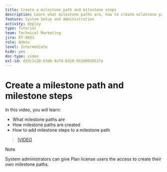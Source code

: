 ```yaml
---
title: Create a milestone path and milestone steps
description: Learn what milestone paths are, how to create milestone paths, and how to add milestone steps.
feature: System Setup and Administration
activity: deploy
type: Tutorial
team: Technical Marketing
jira: KT-8932
role: Admin
level: Intermediate
hide: yes
doc-type: video
exl-id: d33c1c28-63db-4c74-b310-951d091052fa
---
```

# Create a milestone path and milestone steps

In this video, you will learn:

* What milestone paths are
* How milestone paths are created
* How to add milestone steps to a milestone path

>[!VIDEO](https://video.tv.adobe.com/v/335204/?quality=12&learn=on)

>[!NOTE]
>
>System administrators can give Plan license users the access to create their own milestone paths.
